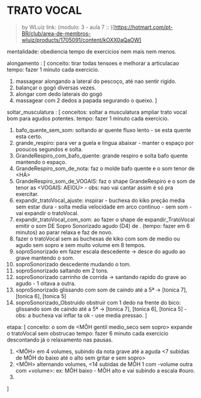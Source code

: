 # TRATO VOCAL
> by WLuiz
> link: (modulo: 3 - aula 7 :: )[https://hotmart.com/pt-BR/club/area-de-membros-wluiz/products/1705091/content/kOXX0aQaOW]

mentalidade: obediencia tempo de exercicios nem mais nem menos.

alongamento : [
  conceito: tirar todas tensoes e melhorar a articulacao
  tempo: fazer 1 minuto cada exercicio.
  1. massagear alongando a lateral do pescoço, até nao sentir rigido.
  2. balançar o gogó diversas vezes.
  3. alongar com dedo laterais do gogó
  4. massagear com 2 dedos a papada segurando o queixo.
]

soltar_musculatura : [
  conceitos: soltar a musculatura ampliar trato vocal bom para agudos potentes.
  tempo: fazer 1 minuto cada exercicio.
  1. bafo_quente_sem_som: soltando ar quente  fluxo lento - se esta quente esta certo.
  2. grande_respiro: para ver a guela e lingua abaixar - manter o espaço por pooucos segundos e solta.
  3. GrandeRespiro_com_bafo_quente: grande respiro e solta bafo quente mantendo o espaço.
  4. GrandeRespiro_som_de_nota: faz o molde bafo quente e o som tenor de <HÁ>
  5. GrandeRespiro_som_de_VOGAIS: faz o shape GrandeRespiro e o som de tenor as <VOGAIS: AEIOU> - obs: nao vai cantar assim é só pra exercitar.
  6. expandir_tratoVocal_ajuste: inspirar - buchexa do kiko preção media sem estar dura - solta media velocidade em arco continuo - sem som - vai expandir o tratoVocal.
  7. expandir_tratoVocal_com_som: ao fazer o shape de expandir_TratoVocal emitir o som DE Sopro Sonorizado agudo (D4) de <HU>. (tempo: fazer em 6 minutos) ao parar relaxa e faz de novo.
  8. fazer o tratoVocal sem as buchexas de kiko com som de <HU> medio ou agudo sem sopro e sem muito volume em 8 tempos.
  9.  soproSonorizado em <HU> fazer escala descedente -> desce do agudo ao grave mantendo o som.
  10. soproSonorizado descedente mudando o tom.
  11. soproSonorizado saltando em 2 tons.
  12. soproSonorizado carrinho de corrida -> santando rapido do grave ao agudo - 1 oitava a outra.
  13. soproSonorizado glissando com som de <HU> caindo até a 5ª -> [tonica 7], [tonica 6], [tonica 5]
  14. soproSonorizado_Obstruido obstruir com 1 dedo na frente do bico: glissando som de <HU> caindo até a 5ª -> [tonica 7], [tonica 6], [tonica 5] - obs: a buchexa vai inflar ta ok - use media pressao.
]

etapa: [
  conceito: o som de <MÔH gentil medio_seco sem sopro> expande o tratoVocal sem obstrucao
  tempo: fazer 6 minuto cada exercicio descontando já o relaxamento nas pausas.
  1. <MÔH> em 4 volumes, subindo da nota grave até a aguda <7 subidas de MÔH do baixo até o alto sem gritar e sem sopro>
  2. <MÔH> alternando volumes,  <14 subidas de MÔH 1 com -volume outra com +volume>: ex: MÔH baixo - MÔH alto e vai subindo a escala #ouro.
  3.
]